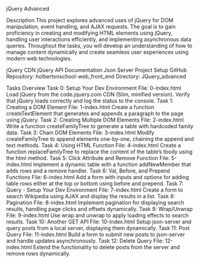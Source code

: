 jQuery Advanced

Description
This project explores advanced uses of jQuery for DOM manipulation, event handling, and AJAX requests. The goal is to gain proficiency in creating and modifying HTML elements using jQuery, handling user interactions efficiently, and implementing asynchronous data queries. Throughout the tasks, you will develop an understanding of how to manage content dynamically and create seamless user experiences using modern web technologies.

jQuery CDN
jQuery API Documentation
Json Server
Project Setup
GitHub Repository: holbertonschool-web_front_end
Directory: JQuery_advanced

Tasks Overview
Task 0: Setup Your Dev Environment
File: 0-index.html
Load jQuery from the code.jquery.com CDN (Slim, minified version).
Verify that jQuery loads correctly and log the status to the console.
Task 1: Creating a DOM Element
File: 1-index.html
Create a function createTextElement that generates and appends a paragraph to the page using jQuery.
Task 2: Creating Multiple DOM Elements
File: 2-index.html
Write a function createFamilyTree to generate a table with hardcoded family data.
Task 3: Chain DOM Elements
File: 3-index.html
Modify createFamilyTree to append elements one-by-one, chaining the append and text methods.
Task 4: Using HTML Function
File: 4-index.html
Create a function replaceFamilyTree to replace the content of the table’s tbody using the html method.
Task 5: Click Attribute and Remove Function
File: 5-index.html
Implement a dynamic table with a function addNewMember that adds rows and a remove handler.
Task 6: Val, Before, and Prepend Functions
File: 6-index.html
Add a form with inputs and options for adding table rows either at the top or bottom using before and prepend.
Task 7: Query - Setup Your Dev Environment
File: 7-index.html
Create a form to search Wikipedia using AJAX and display the results in a list.
Task 8: Pagination
File: 8-index.html
Implement pagination for displaying search results, handling page clicks and offsets dynamically.
Task 9: Wrap/Unwrap
File: 9-index.html
Use wrap and unwrap to apply loading effects to search results.
Task 10: Another GET API
File: 10-index.html
Setup json-server and query posts from a local server, displaying them dynamically.
Task 11: Post Query
File: 11-index.html
Build a form to submit new posts to json-server and handle updates asynchronously.
Task 12: Delete Query
File: 12-index.html
Extend the functionality to delete posts from the server and remove rows dynamically.
